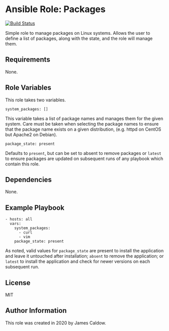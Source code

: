 # Ansible Role: Packages

[![Build Status](https://travis-ci.org/jamescaldow/ansible-role-packages.svg?branch=master)](https://travis-ci.org/jamescaldow/ansible-role-packages)

Simple role to manage packages on Linux systems. Allows the user to define a
list of packages, along with the state, and the role will manage them.

## Requirements

None.

## Role Variables

This role takes two variables.

    system_packages: []

This variable takes a list of package names and manages them for the given
system. Care must be taken when selecting the package names to ensure that the
package name exists on a given distribution, (e.g. httpd on CentOS but Apache2
on Debian).

    package_state: present

Defaults to `present`, but can be set to absent to remove packages or `latest`
to ensure packages are updated on subsequent runs of any playbook which contain
this role.

## Dependencies

None.

Example Playbook
----------------

    - hosts: all
      vars:
        system_packages:
          - curl
          - vim
        package_state: present

As noted, valid values for `package_state` are present to install the
application and leave it untouched after installation; `absent` to remove the
application; or `latest` to install the application and check for newer
versions on each subsequent run.


License
-------

MIT

Author Information
------------------

This role was created in 2020 by James Caldow.
